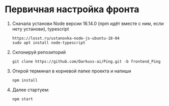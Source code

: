 # Первичная настройка фронта

1) Сначала установи Node версии 16.14.0 (npm идёт вместе с ним, если нету установи), typescript
    ```
    https://losst.ru/ustanovka-node-js-ubuntu-18-04
    sudo apt install node-typescript
    ```
2) Склонируй репозиторий
    ```
    git clone https://github.com/Darkuss-ai/Ping.git -b frontend_Ping
    ```
3) Открой терминал в корневой папке проекта и напиши
    ```
    npm install
    ```
4) Далее стартуем:
    ```
    npm start
    ```
